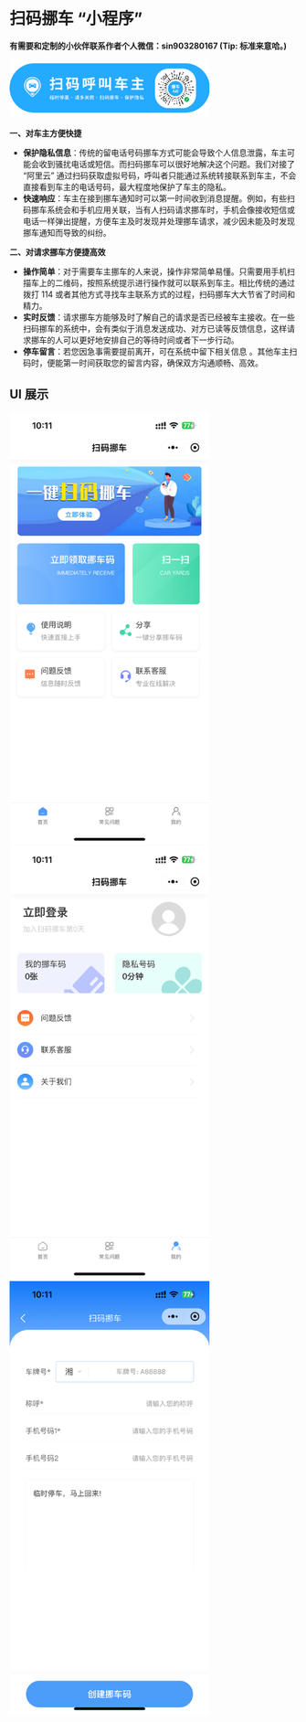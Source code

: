 # 扫码挪车 “小程序”

**有需要和定制的小伙伴联系作者个人微信：sin903280167 (Tip: 标准来意哈。)**



<img src="./assets/07-6734925.jpg" width="350" height="auto">

**一、对车主方便快捷**

- **保护隐私信息**：传统的留电话号码挪车方式可能会导致个人信息泄露，车主可能会收到骚扰电话或短信。而扫码挪车可以很好地解决这个问题。我们对接了 “阿里云” 通过扫码获取虚拟号码，呼叫者只能通过系统转接联系到车主，不会直接看到车主的电话号码，最大程度地保护了车主的隐私。
- **快速响应**：车主在接到挪车通知时可以第一时间收到消息提醒。例如，有些扫码挪车系统会和手机应用关联，当有人扫码请求挪车时，手机会像接收短信或电话一样弹出提醒，方便车主及时发现并处理挪车请求，减少因未能及时发现挪车通知而导致的纠纷。

**二、对请求挪车方便捷高效**

- **操作简单**：对于需要车主挪车的人来说，操作非常简单易懂。只需要用手机扫描车上的二维码，按照系统提示进行操作就可以联系到车主。相比传统的通过拨打 114 或者其他方式寻找车主联系方式的过程，扫码挪车大大节省了时间和精力。
- **实时反馈**：请求挪车方能够及时了解自己的请求是否已经被车主接收。在一些扫码挪车的系统中，会有类似于消息发送成功、对方已读等反馈信息，这样请求挪车的人可以更好地安排自己的等待时间或者下一步行动。
- **停车留言**：若您因急事需要提前离开，可在系统中留下相关信息 。其他车主扫码时，便能第一时间获取您的留言内容，确保双方沟通顺畅、高效。



## UI 展示

<img src="./assets/IMG_5262.PNG" width="350" height="auto">

<img src="./assets/IMG_5263.PNG" width="350" height="auto">

<img src="./assets/IMG_5264.PNG" width="350" height="auto" >












